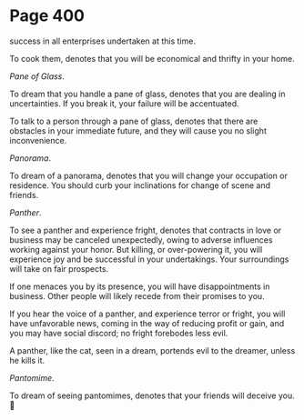 # Page 400
success in all enterprises undertaken at this time.


To cook them, denotes that you will be economical and thrifty
in your home.


_Pane of Glass_.


To dream that you handle a pane of glass, denotes that you are dealing
in uncertainties. If you break it, your failure will be accentuated.


To talk to a person through a pane of glass, denotes that there
are obstacles in your immediate future, and they will cause you
no slight inconvenience.


_Panorama_.


To dream of a panorama, denotes that you will change your
occupation or residence. You should curb your inclinations
for change of scene and friends.


_Panther_.


To see a panther and experience fright, denotes that contracts in love
or business may be canceled unexpectedly, owing to adverse influences
working against your honor. But killing, or over-powering it,
you will experience joy and be successful in your undertakings.
Your surroundings will take on fair prospects.


If one menaces you by its presence, you will have disappointments
in business. Other people will likely recede from their promises to you.


If you hear the voice of a panther, and experience terror
or fright, you will have unfavorable news, coming in the way
of reducing profit or gain, and you may have social discord;
no fright forebodes less evil.


A panther, like the cat, seen in a dream, portends evil to the dreamer,
unless he kills it.


_Pantomime_.


To dream of seeing pantomimes, denotes that your friends will deceive you.
